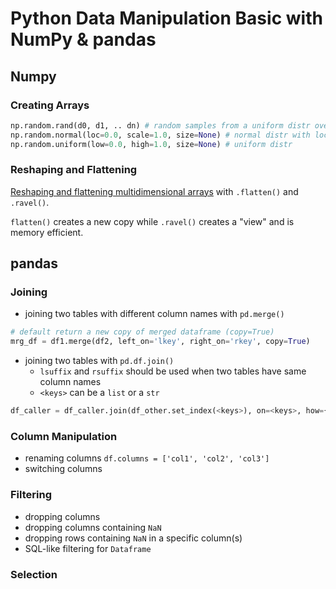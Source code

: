 # Python Data Manipulation Basic with NumPy & pandas

## Numpy
### Creating Arrays
```python
np.random.rand(d0, d1, .. dn) # random samples from a uniform distr over [0, 1)
np.random.normal(loc=0.0, scale=1.0, size=None) # normal distr with loc(mean) and scale()
np.random.uniform(low=0.0, high=1.0, size=None) # uniform distr
```

### Reshaping and Flattening
[Reshaping and flattening multidimensional arrays](https://numpy.org/devdocs/user/absolute_beginners.html#reshaping-and-flattening-multidimensional-arrays) with `.flatten()` and `.ravel()`.

`flatten()` creates a new copy while `.ravel()` creates a "view" and is memory efficient.

## pandas
### Joining
* joining two tables with different column names with `pd.merge()`
```python
# default return a new copy of merged dataframe (copy=True)
mrg_df = df1.merge(df2, left_on='lkey', right_on='rkey', copy=True)
```
* joining two tables with `pd.df.join()`
    * `lsuffix` and `rsuffix` should be used when two tables have same column names
    * `<keys>` can be a `list` or a `str`
```python
df_caller = df_caller.join(df_other.set_index(<keys>), on=<keys>, how={'left', 'right', 'inner', 'outer'}, lsuffix='_l', rsuffix='_r')
```

### Column Manipulation
* renaming columns `df.columns = ['col1', 'col2', 'col3']`
* switching columns

### Filtering
* dropping columns
* dropping columns containing `NaN`
* dropping rows containing `NaN` in a specific column(s)
* SQL-like filtering for `Dataframe`

### Selection